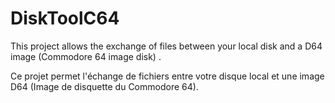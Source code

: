 # DiskToolC64

This project allows the exchange of files between your local disk and a D64 image (Commodore 64 image disk) .  

Ce projet permet l'échange de fichiers entre votre disque local et une image D64 (Image de disquette du Commodore 64).
